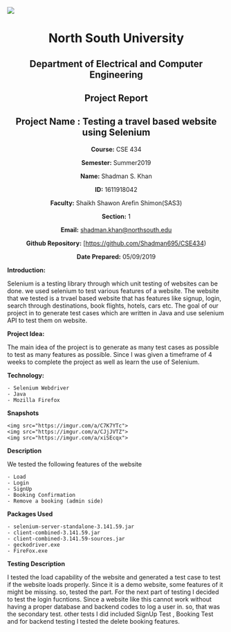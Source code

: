 <p align="center"></p>
<img src="https://imgur.com/a/h4QoDx4">
<div align="center">


# North South University </h5>
##  Department of Electrical and Computer Engineering </h3>

##  Project Report

## Project Name : Testing a travel based website using Selenium

**Course:** CSE 434

**Semester:** Summer2019

**Name:** Shadman S. Khan

**ID:** 1611918042

**Faculty:** Shaikh Shawon Arefin Shimon(SAS3)

**Section:** 1

**Email:** shadman.khan@northsouth.edu

**Github Repository:** [https://github.com/Shadman695/CSE434)

**Date Prepared:** 05/09/2019
</div>



**Introduction:**

Selenium is a testing library through which unit testing of websites can be done. we used selenium to test various features of a website. The website that we tested is a trvael based website that has features like signup, login, search through destinations, book flights, hotels, cars etc. The goal of our project in to generate test cases which are written in Java and use selenium API to test them on website.



**Project Idea:**

The main idea of the project is to generate as many test cases as possible to test as many features as possible. Since I was given a timeframe of 4 weeks to complete the project as well as learn the use of Selenium.



**Technology:**

    - Selenium Webdriver
    - Java
    - Mozilla Firefox

**Snapshots**

	<img src="https://imgur.com/a/C7K7YTc">
	<img src="https://imgur.com/a/CJjJVTZ">
	<img src="https://imgur.com/a/xiSEcqx">

**Description**

We tested the following features of the website

	- Load
	- Login
	- SignUp
	- Booking Confirmation
	- Remove a booking (admin side)

**Packages Used**

	- selenium-server-standalone-3.141.59.jar
	- client-combined-3.141.59.jar
	- client-combined-3.141.59-sources.jar
	- geckodriver.exe
	- FireFox.exe

**Testing Description**

I tested the load capability of the website and generated a test case to test if the website loads properly. Since it is a demo website, some features of it might be missing. so, tested the part. For the next part of testing I decided to test the login fucntions. Since a website like this cannot work without having a proper database and backend codes to log a user in. so, that was the secondary test. other tests I did included SignUp Test , Booking Test and for backend testing I tested the delete booking features.

